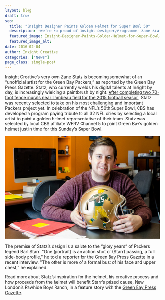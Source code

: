 ```yaml
---
layout: blog
draft: true
seo:
  title: "Insight Designer Paints Golden Helmet for Super Bowl 50"
  description: "We’re so proud of Insight Designer/Programmer Zane Statz for being selected to paint Green Bay’s golden helmet in tribute to Super Bowl 50! Get a preview of the finished product before its national debut this Sunday."
  featured_image: Insight-Designer-Paints-Golden-Helmet-for-Super-Bowl-50.jpg
  featured_image_alt:
date: 2016-02-04
author: Insight Creative
categories: ["News"]
page_class: single-post
---
```


Insight Creative’s very own Zane Statz is becoming somewhat of an “unofficial artist for the Green Bay Packers,” as reported by the Green Bay Press Gazette. Statz, who currently wields his digital talents at Insight by day, is increasingly wielding a paintbrush by night. [After completing two 70-foot fence murals near Lambeau field for the 2015 football season](/blog/insight-designer-zane-statz-paints-new-packers-fence.html), Statz was recently selected to take on his most challenging and important Packers project yet. In celebration of the NFL’s 50th Super Bowl, CBS has developed a program paying tribute to all 32 NFL cities by selecting a local artist to paint a golden helmet representative of their team. Statz was selected by local CBS affiliate WFRV Channel 5 to paint Green Bay’s golden helmet just in time for this Sunday’s Super Bowl.

![Zane Statz Super Bowl 50 Painted CBS Golden Packer Helmet](Insight-Designer-Paints-Golden-Helmet-for-Super-Bowl-50.jpg)

The premise of Statz’s design is a salute to the “glory years” of Packers legend Bart Starr. "One (portrait) is an action shot of (Starr) passing, a full side-body profile," he told a reporter for the Green Bay Press Gazette in a recent interview. "The other is more of a formal bust of his face and upper chest,” he explained.

Read more about Statz’s inspiration for the helmet, his creative process and how proceeds from the helmet will benefit Starr’s prized cause, New London’s Rawhide Boys Ranch, in a feature story with the [Green Bay Press Gazette](http://www.greenbaypressgazette.com/story/news/local/door-co/sports/2016/02/02/artists-brush-super-bowl/79705838/).

